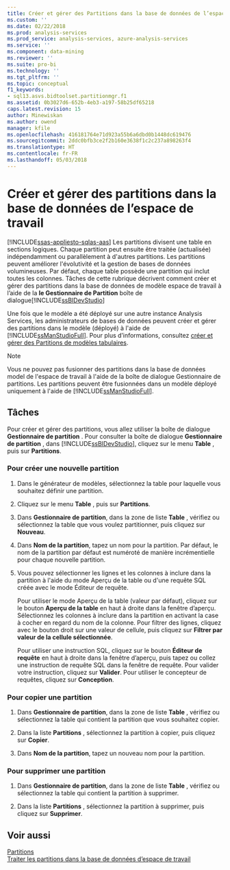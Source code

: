 ```yaml
---
title: Créer et gérer des Partitions dans la base de données de l’espace de travail | Documents Microsoft
ms.custom: ''
ms.date: 02/22/2018
ms.prod: analysis-services
ms.prod_service: analysis-services, azure-analysis-services
ms.service: ''
ms.component: data-mining
ms.reviewer: ''
ms.suite: pro-bi
ms.technology: ''
ms.tgt_pltfrm: ''
ms.topic: conceptual
f1_keywords:
- sql13.asvs.bidtoolset.partitionmgr.f1
ms.assetid: 0b3027d6-652b-4eb3-a197-58b25df65218
caps.latest.revision: 15
author: Minewiskan
ms.author: owend
manager: kfile
ms.openlocfilehash: 416181764e71d923a55b6a6dbd0b1448dc619476
ms.sourcegitcommit: 2ddc0bfb3ce2f2b160e3638f1c2c237a898263f4
ms.translationtype: HT
ms.contentlocale: fr-FR
ms.lasthandoff: 05/03/2018
---
```

# <a name="create-and-manage-partitions-in-the-workspace-database"></a>Créer et gérer des partitions dans la base de données de l’espace de travail 
[!INCLUDE[ssas-appliesto-sqlas-aas](../../includes/ssas-appliesto-sqlas-aas.md)]
  Les partitions divisent une table en sections logiques. Chaque partition peut ensuite être traitée (actualisée) indépendamment ou parallèlement à d'autres partitions. Les partitions peuvent améliorer l'évolutivité et la gestion de bases de données volumineuses. Par défaut, chaque table possède une partition qui inclut toutes les colonnes. Tâches de cette rubrique décrivent comment créer et gérer des partitions dans la base de données de modèle espace de travail à l’aide de la **le Gestionnaire de Partition** boîte de dialogue[!INCLUDE[ssBIDevStudio](../../includes/ssbidevstudio-md.md)]  
  
 Une fois que le modèle a été déployé sur une autre instance Analysis Services, les administrateurs de bases de données peuvent créer et gérer des partitions dans le modèle (déployé) à l'aide de [!INCLUDE[ssManStudioFull](../../includes/ssmanstudiofull-md.md)]. Pour plus d’informations, consultez [créer et gérer des Partitions de modèles tabulaires](../../analysis-services/tabular-models/create-and-manage-tabular-model-partitions-ssas-tabular.md).  
  
> [!NOTE]  
>  Vous ne pouvez pas fusionner des partitions dans la base de données model de l'espace de travail à l'aide de la boîte de dialogue Gestionnaire de partitions. Les partitions peuvent être fusionnées dans un modèle déployé uniquement à l'aide de [!INCLUDE[ssManStudioFull](../../includes/ssmanstudiofull-md.md)].  
  
## <a name="tasks"></a>Tâches  
 Pour créer et gérer des partitions, vous allez utiliser la boîte de dialogue **Gestionnaire de partition** . Pour consulter la boîte de dialogue **Gestionnaire de partition** , dans [!INCLUDE[ssBIDevStudio](../../includes/ssbidevstudio-md.md)], cliquez sur le menu **Table** , puis sur **Partitions**.  
  
###  <a name="bkmk_create_new"></a> Pour créer une nouvelle partition  
  
1.  Dans le générateur de modèles, sélectionnez la table pour laquelle vous souhaitez définir une partition.  
  
2.  Cliquez sur le menu **Table** , puis sur **Partitions**.  
  
3.  Dans **Gestionnaire de partition**, dans la zone de liste **Table** , vérifiez ou sélectionnez la table que vous voulez partitionner, puis cliquez sur **Nouveau**.  
  
4.  Dans **Nom de la partition**, tapez un nom pour la partition. Par défaut, le nom de la partition par défaut est numéroté de manière incrémentielle pour chaque nouvelle partition.  
  
5.  Vous pouvez sélectionner les lignes et les colonnes à inclure dans la partition à l'aide du mode Aperçu de la table ou d'une requête SQL créée avec le mode Éditeur de requête.  
  
     Pour utiliser le mode Aperçu de la table (valeur par défaut), cliquez sur le bouton **Aperçu de la table** en haut à droite dans la fenêtre d’aperçu. Sélectionnez les colonnes à inclure dans la partition en activant la case à cocher en regard du nom de la colonne. Pour filtrer des lignes, cliquez avec le bouton droit sur une valeur de cellule, puis cliquez sur **Filtrer par valeur de la cellule sélectionnée**.  
  
     Pour utiliser une instruction SQL, cliquez sur le bouton **Éditeur de requête** en haut à droite dans la fenêtre d’aperçu, puis tapez ou collez une instruction de requête SQL dans la fenêtre de requête. Pour valider votre instruction, cliquez sur **Valider**. Pour utiliser le concepteur de requêtes, cliquez sur **Conception**.  
  
###  <a name="bkmk_copy"></a> Pour copier une partition  
  
1.  Dans **Gestionnaire de partition**, dans la zone de liste **Table** , vérifiez ou sélectionnez la table qui contient la partition que vous souhaitez copier.  
  
2.  Dans la liste **Partitions** , sélectionnez la partition à copier, puis cliquez sur **Copier**.  
  
3.  Dans **Nom de la partition**, tapez un nouveau nom pour la partition.  
  
###  <a name="bkmk_delete"></a> Pour supprimer une partition  
  
1.  Dans **Gestionnaire de partition**, dans la zone de liste **Table** , vérifiez ou sélectionnez la table qui contient la partition à supprimer.  
  
2.  Dans la liste **Partitions** , sélectionnez la partition à supprimer, puis cliquez sur **Supprimer**.  
  
## <a name="see-also"></a>Voir aussi  
 [Partitions](../../analysis-services/tabular-models/partitions-ssas-tabular.md)   
 [Traiter les partitions dans la base de données d’espace de travail](../../analysis-services/tabular-models/process-partitions-in-the-workspace-databse-ssas-tabular.md)  
  
  
